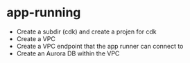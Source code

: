 # app-running

* Create a subdir (cdk) and create a projen for cdk
* Create a VPC
* Create a VPC endpoint that the app runner can connect to
* Create an Aurora DB within the VPC

